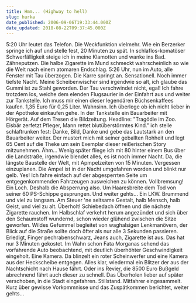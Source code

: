 ```yaml
---
title: Hmm... (Highway to hell)
slug: hurka
date_published: 2006-09-06T19:33:44.000Z
date_updated: 2018-08-22T09:37:45.000Z
---
```


5:20 Uhr leutet das Telefon. Die Weckfunktion vielmehr. Wie ein Berzerker springe ich auf und stelle fest, 20 Minuten zu spät. In schlaflos-komatöser Schwerfälligkeit steige ich in meine Klamotten und wanke ins Bad. Zähneputzen. Die halbe Zigarette im Mund schmeckt wahrscheinlich so wie die Welt nach einem atomaren Endschlag. 5:26 Uhr, nun im Auto, alle Fenster mit Tau überzogen. Die Karre springt an. Sensationell. Noch immer tiefste Nacht. Meine Scheibenwischer sind irgendwie so alt, ich glaube das Gummi ist zu Stahl geworden. Der Tau verschwindet nicht, egal! Ich fahre trotzdem los, weiche dem elenden Flugsaurier in der Einfahrt aus und weiter zur Tankstelle. Ich muss mir einen dieser legendären Büchsenkaffees kaufen. 1,35 Euro für 0,25 Liter. Wahnsinn. Ich überlege ob ich nicht lieber in der Apotheke einkaufen gehe. In der Tankstelle ein Bauarbeiter mit Hörgerät. Auf dem Tresen die Bildzeitung. Headline: "Tragödie im Zoo. Eisbär zerfetzt Pfleger, Mann rettet blutüberstörmtes Kind." ich stelle schlaftrunken fest: Danke, Bild, Danke und gebe das Lautstark an den Bauarbeiter weiter. Der mustert mich mit seiner geballten Rohheit und legt 65 Cent auf die Theke um sein Exemplar dieser reißerischen Story mitzunehmen. Ähm... Wenig später fliege ich mit 80 hinter einem Bus über die Landstraße, irgendwie blendet alles, es ist noch immer Nacht. Da, die längste Baustelle der Welt, mit Apmpelzeiten von 15 Minuten. Vergessen einzuplanen. Die Ampel ist in der Nacht umgefahren worden und blinkt nur gelb. Yes! Ich fahre einfach auf der abgesperrten Seite um entgegenkommenden Fahrzeugen ausweichen zu können. Vollbremsung! Ein Loch. Deshalb die Absperrung also. Um Haaresbreite dem Tod von seiner 60 PS-Schippe gesprungen. Und weiter gehts... Ein LKW. Brummend und viel zu langsam. Am Steuer 'ne seltsame Gestalt, halb Mensch, halb Geist, und viel zu alt. Überholt! Schiebedach öffnen und die nächste Zigarette rauchen. Im Halbschlaf verkehrt herum angezündet und sich über den Schaumstoff wundernd, schon wieder glühend zwischen die Sitze geworfen. Wildes Gefummel begleitet von waghalsigen Lenkmanövern, der Blick auf die Straße sollte doch öfter als nur alle 3 Sekunden passieren. Erledigt, Finger pechrabenschwarz, Jeans auch, Zigarette ist aus. Das hat nur 3 Minuten gekostet. Im Wahn schon Fata Morganas sehend das vorfahrende Auto beobachtend, mit deutlich überhöhter Geschwindigkeit eingeholt. Eine Kamera. Da blinzelt ein roter Scheinwerfer und eine Kamera aus der Heckscheibe entgegen. Alles klar, wiedermal ein Blitzer der aus der Nachtschicht nach Hause fährt. Oder ins Revier, die 8500 Euro Bußgeld abrechnend fährt auch dieser zu schnell. Das Überholen lieber auf später verschoben, in die Stadt eingefahren. Stillstand. Mitfahrer eingesammelt. Kurz über gewisse Vorkommnisse und das Zuspätkommen berichtet, weiter gehts...

